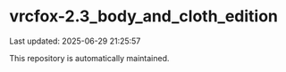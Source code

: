 # vrcfox-2.3_body_and_cloth_edition

Last updated: 2025-06-29 21:25:57

This repository is automatically maintained.
